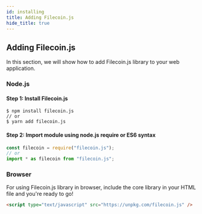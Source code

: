 ```yaml
---
id: installing
title: Adding Filecoin.js
hide_title: true
---
```


## Adding Filecoin.js

In this section, we will show how to add Filecoin.js library to your web application.

### Node.js

#### Step 1: Install Filecoin.js

```shell
$ npm install filecoin.js
// or
$ yarn add filecoin.js
```

#### Step 2: Import module using node.js require or ES6 syntax

```javascript
const filecoin = require("filecoin.js");
// or
import * as filecoin from "filecoin.js";
```

### Browser

For using Filecoin.js library in browser, include the core library in your HTML file and you're ready to go!

```html
<script type="text/javascript" src="https://unpkg.com/filecoin.js" />
```
